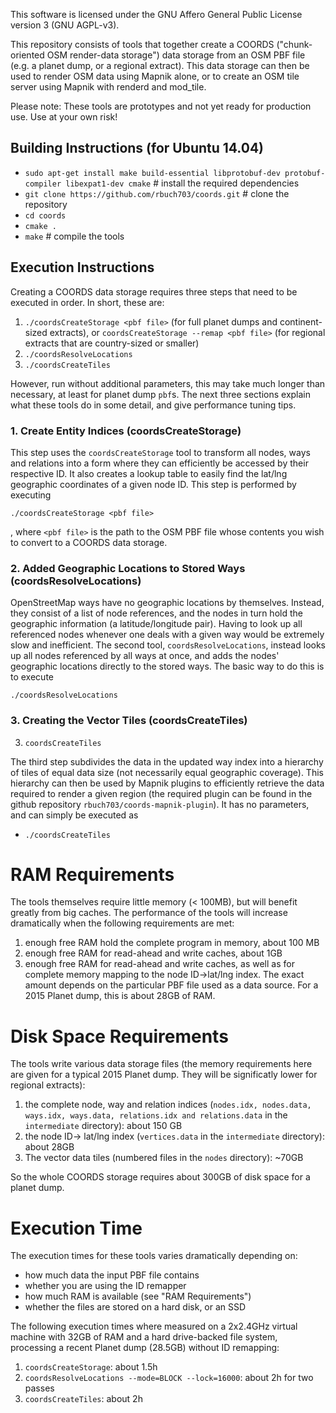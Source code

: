 This software is licensed under the GNU Affero General Public License version 3 (GNU AGPL-v3).

This repository consists of tools that together create a COORDS ("chunk-oriented OSM render-data storage") data storage from an OSM PBF file (e.g. a planet dump, or a regional extract). This data storage can then be used to render OSM data using Mapnik alone, or to create an OSM tile server using Mapnik with renderd and mod_tile. 

Please note: These tools are prototypes and not yet ready for production use. Use at your own risk!



Building Instructions (for Ubuntu 14.04)
----------------------------------------
* `sudo apt-get install make build-essential libprotobuf-dev protobuf-compiler libexpat1-dev cmake` # install the required dependencies
* `git clone https://github.com/rbuch703/coords.git` # clone the repository
* `cd coords`
* `cmake .`
* `make` # compile the tools

Execution Instructions
----------------------

Creating a COORDS data storage requires three steps that need to be executed in order. In short, these are:

1. `./coordsCreateStorage <pbf file>` (for full planet dumps and continent-sized extracts), or `coordsCreateStorage --remap <pbf file>` (for regional extracts that are country-sized or smaller)
2. `./coordsResolveLocations` 
3. `./coordsCreateTiles`

However, run without additional parameters, this may take much longer than necessary, at least for planet dump `pbf`s. The next three sections explain what these tools do in some detail, and give performance tuning tips.

### 1. Create Entity Indices (coordsCreateStorage)


This step uses the `coordsCreateStorage` tool to transform all nodes, ways and relations into a form where they can efficiently be accessed by their respective ID. It also creates a lookup table to easily find the lat/lng geographic coordinates of a given node ID. This step is performed by executing

`./coordsCreateStorage <pbf file>`

, where `<pbf file>` is the path to the OSM PBF file whose contents you wish to convert to a COORDS data storage.


### 2. Added Geographic Locations to Stored Ways (coordsResolveLocations)

OpenStreetMap ways have no geographic locations by themselves. Instead, they consist of a list of node references, and the nodes in turn hold the geographic information (a latitude/longitude pair). Having to look up all referenced nodes whenever one deals with a given way would be extremely slow and inefficient. The second tool, `coordsResolveLocations`, instead looks up all nodes referenced by all ways at once, and adds the nodes' geographic locations directly to the stored ways. The basic way to do this is to execute

`./coordsResolveLocations`


### 3. Creating the Vector Tiles (coordsCreateTiles)
3. `coordsCreateTiles`

The third step subdivides the data in the updated way index into a hierarchy of tiles of equal data size (not necessarily equal geographic coverage). This hierarchy can then be used by Mapnik plugins to efficiently retrieve the data required to render a given region (the required plugin can be found in the github repository `rbuch703/coords-mapnik-plugin`). It has no parameters, and can simply be executed as
* `./coordsCreateTiles`


RAM Requirements
================
The tools themselves require little memory (< 100MB), but will benefit greatly from big caches. The performance of the tools will increase dramatically when the following requirements are met:

1. enough free RAM hold the complete program in memory, about 100 MB
2. enough free RAM for read-ahead and write caches, about 1GB
3. enough free RAM for read-ahead and write caches, as well as for complete memory mapping to the node ID->lat/lng index. The exact amount depends on the particular PBF file used as a data source. For a 2015 Planet dump, this is about 28GB of RAM. 

Disk Space Requirements
=======================
The tools write various data storage files (the memory requirements here are given for a typical 2015 Planet dump. They will be significatly lower for regional extracts):

1. the complete node, way and relation indices (`nodes.idx, nodes.data, ways.idx, ways.data, relations.idx and relations.data` in the `intermediate` directory): about 150 GB
2. the node ID-> lat/lng index (`vertices.data` in the `intermediate` directory): about 28GB
3. The vector data tiles (numbered files in the `nodes` directory): ~70GB

So the whole COORDS storage requires about 300GB of disk space for a planet dump.

Execution Time
==============
The execution times for these tools varies dramatically depending on:

* how much data the input PBF file contains
* whether you are using the ID remapper
* how much RAM is available (see "RAM Requirements")
* whether the files are stored on a hard disk, or an SSD

The following execution times where measured on a 2x2.4GHz virtual machine with 32GB of RAM and a hard drive-backed file system, processing a recent Planet dump (28.5GB) without ID remapping:

1. `coordsCreateStorage`: about 1.5h
2. `coordsResolveLocations --mode=BLOCK --lock=16000`: about 2h for two passes 
3. `coordsCreateTiles`: about 2h
 
